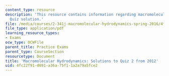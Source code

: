 ```yaml
---
content_type: resource
description: 'This resource contains information regarding macromolecular hydrodynamics:
  Quiz solution.'
file: /media/courses/2-341j-macromolecular-hydrodynamics-spring-2016/4fc22f91d691a36a75f11a2a79a5fce2_MIT2_341JS16_2012Quiz2_sol.pdf
file_type: application/pdf
learning_resource_types:
- Exams
ocw_type: OCWFile
parent_title: Practice Exams
parent_type: CourseSection
resourcetype: Document
title: 'Macromolecular Hydrodynamics: Solutions to Quiz 2 from 2012'
uid: 4fc22f91-d691-a36a-75f1-1a2a79a5fce2
---
```

